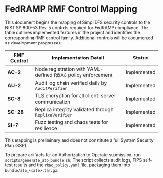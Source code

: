 # FedRAMP RMF Control Mapping

This document begins the mapping of SimpliDFS security controls to the NIST SP 800-53 Rev. 5 controls required for FedRAMP compliance. The table outlines implemented features in the project and identifies the corresponding RMF control family. Additional controls will be documented as development progresses.

| RMF Control | Implementation Detail | Status |
|-------------|----------------------|--------|
| **AC-2**    | Node registration with YAML-defined RBAC policy enforcement | Implemented |
| **AU-2**    | Audit log chain verified daily by `AuditVerifier` | Implemented |
| **SC-8**    | TLS encryption for all client-server communication | Implemented |
| **SC-28**   | Replica integrity validated through `ReplicaVerifier` | Implemented |
| **SI-7**    | Fuzz testing and chaos tests for resilience | Implemented |

This mapping is preliminary and does not constitute a full System Security Plan (SSP).

To prepare artifacts for an Authorization to Operate submission, run
`scripts/generate_ato_bundle.sh`. The script collects audit logs, FIPS
self-test results and the `rbac_policy.yaml` file, packaging them into
`bundle/ato_<date>.tar.gz`.
